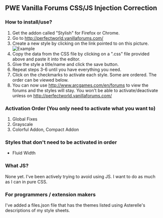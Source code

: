 ## PWE Vanilla Forums CSS/JS Injection Correction

### How to install/use?
1. Get the addon called "Stylish" for Firefox or Chrome.
2. Go to http://perfectworld.vanillaforums.com/
3. Create a new style by clicking on the link pointed to on this picture. ![Example](http://dump.nrgs.org/pwpw/StylishPWEFStyles2.png)
4. Copy the data from the CSS file by clicking on a ".css" file provided above and paste it into the editor.
5. Give the style a title/name and click the save button.
6. Repeat steps 3-6 until you have everything you need.
7. Click on the checkmarks to activate each style. Some are ordered. The order can be viewed below.
8. You can now use http://www.arcgames.com/en/forums to view the forums and the styles will stay. You won't be able to activate/deactivate unless on http://perfectworld.vanillaforums.com/

### Activation Order (You only need to activate what you want to)
1. Global Fixes
2. Grayscale
3. Colorful Addon, Compact Addon

### Styles that don't need to be activated in order
* Fluid Width

### What JS?
None yet. I've been actively trying to avoid using JS. I want to do as much as I can in pure CSS.

### For programmers / extension makers
I've added a files.json file that has the themes listed using Asterelle's descriptions of my style sheets.
